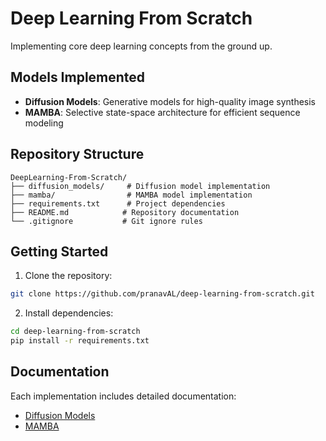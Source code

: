 # Deep Learning From Scratch

Implementing core deep learning concepts from the ground up.

## Models Implemented

- **Diffusion Models**: Generative models for high-quality image synthesis
- **MAMBA**: Selective state-space architecture for efficient sequence modeling

## Repository Structure

```
DeepLearning-From-Scratch/
├── diffusion_models/     # Diffusion model implementation
├── mamba/                # MAMBA model implementation 
├── requirements.txt      # Project dependencies
├── README.md            # Repository documentation
└── .gitignore           # Git ignore rules
```

## Getting Started

1. Clone the repository:
```bash
git clone https://github.com/pranavAL/deep-learning-from-scratch.git
```

2. Install dependencies:
```bash
cd deep-learning-from-scratch
pip install -r requirements.txt
```

## Documentation

Each implementation includes detailed documentation:

- [Diffusion Models](./diffusion_models/)
- [MAMBA](./mamba/)



